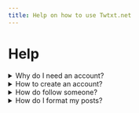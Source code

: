 ```yaml
---
title: Help on how to use Twtxt.net
---
```


# Help

<details>
  <summary>Why do I need an account?</summary>

  You need to have an account so the Twtxt Pod can uniquely identity you
  in a meaningful way and create a personalized timeline based on users
  and feeds you follow as well as allow you to post Twts against your own
  user or create feeds to post as different topics of interested or personas.

  Without creating an account you are limited to reading the pod's local
  user timeline of feeds (_basically all the posts of the users on that pod_)
  but you are unable to participate. You _may_ also be able to view the
  profiles of any user on that Pod **provided** the Pod operator has chosen to
  and configured "open profiles". You are also able to follow a user without an
  account by subscribing to their Atom feed. You can also similarly subscribe to
  the pod's local timeline of users feeds.
</details>

<details>
  <summary>How to create an account?</summary>

  To create an account on {{ .InstanceName }} simply navigate to
  [/register](/register) assuming the operator of this
  instance has left user registration open. There you need to fill
  in a valid Username and Password and optional Email Address
  (_hich is only used for passwrod recovery_).

</details>
<details>
  <summary>How do follow someone?</summary>

  Following someone in the twtxt community is actually rather hard to do
  because of it being decentralised. This means no one company or entity
  controls who posts what, where, why or how on their twtxt feeds.


  Nevertheless following someone on the same instance ({{ .InstanceName }})
  you are on is easy! Simply [/login](/login) and navigate to the
  [/discover](/discover) page to find _public_ posts of
  users on the same instance. This is a good way to discover new users.
</details>
<details>
  <summary>How do I format my posts?</summary>

  The software that powers this pod {{ .InstanceName }} ([prologic/twtxt](https://github.com/prologic/twtxt))
  supports what's called [Markdown](https://en.wikipedia.org/wiki/Markdown).
  (_It actually support the full syntax of Markdown really but it is not recommended as twtxt posts are limited  to single lines and length_)

  This means you can format your posts in very simple but powerful ways:

  - Anything that looks like a link is automatically rendered as a click-able link
  - Use `**bold**` or `_italics_` to place emphasis on your parts of your post
  - Use `fixed width` to render text in fixed-width or another style of emphasis
  - Use `[Title](url)` to give your links a nice pretty title
  - Use `![](url)` to link to external images which will be rendered inline with your post

  Of course twtxt is fully Unicode and Emoji capable so  any Emoji you
  can type on your keyboard (_uch as the special keyboard on your iPhone_)
  will also  work nicely 😊

  > **Pro Tip:** Just use the "Formatting Toolbar"
</details>
